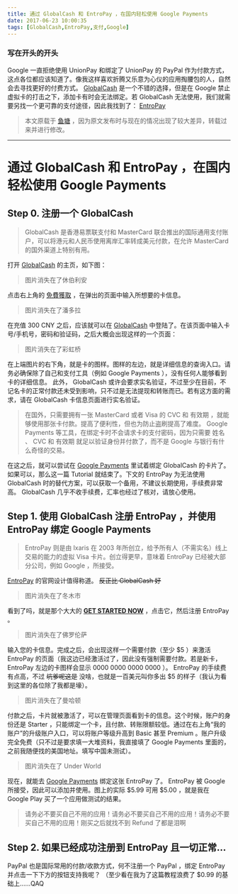 ```yaml
---
title: 通过 GlobalCash 和 EntroPay ，在国内轻松使用 Google Payments
date: 2017-06-23 10:00:35
tags: [GlobalCash,EntroPay,支付,Google]
---
```


### 写在开头的开头
Google 一直拒绝使用 UnionPay 和绑定了 UnionPay 的 PayPal 作为付款方式，这点各位都应该知道了。像我这样喜欢折腾又乐意为心仪的应用掏腰包的人，自然会去寻找更好的付费方式。 [GlobalCash](https://www.globalcash.hk) 是一个不错的选择，但是在 Google 禁止虚拟卡的打击之下，添加卡有时会无法绑定。若 GlobalCash 无法使用，我们就需要另找一个更可靠的支付途径，因此我找到了： [EntroPay](https://www.entropay.com) 
<!-- more -->
> 本文原载于 [鱼塘](https://pondof.fish/d/23) ，因为原文发布时与现在的情况出现了较大差异，转载过来并进行修改。

***
# 通过 GlobalCash 和 EntroPay ，在国内轻松使用 Google Payments

## Step 0. 注册一个 GlobalCash
> GlobalCash 是香港易票联支付和 MasterCard 联合推出的国际通用支付账户，可以将港元和人民币使用离岸汇率转成美元付款，在允许 MasterCard 的国外渠道上特别有用。

打开 [GlobalCash](https://www.globalcash.hk) 的主页，如下图：

> 图片消失在了休伯利安

点击右上角的 [免費獲取](https://www.globalcash.hk/sign-reb.do) ，在弹出的页面中输入所想要的卡信息。

> 图片消失在了潘多拉

在充值 300 CNY 之后，应该就可以在 [GlobalCash](https://www.globalcash.hk) 中登陆了。在该页面中输入卡号/手机号，密码和验证码，之后大概会出现这样的一个页面：

> 图片消失在了彩虹桥

在上端图片的右下角，就是卡的图样。图样的左边，就是详细信息的查询入口。请务必确保除了自己和支付工具（例如 Google Payments ），没有任何人能够看到卡的详细信息。
此外， GlobalCash 或许会要求实名验证，不过至少在目前，不记名卡的正常付款还未受到影响，只不过是无法提现和转账而已。若有这方面的需求，请在 GlobalCash 卡信息页面进行实名验证。

> 在国外，只需要拥有一张 MasterCard 或者 Visa 的 CVC 和 有效期 ，就能够使用那张卡付款。提高了便利性，但也为防止盗刷提高了难度。 Google Payments 等工具，在绑定卡时不会请求卡的支付密码，因为只需要 姓名 、 CVC 和 有效期 就足以验证身份并付款了，而不是 Google 与银行有什么奇怪的交易。

在这之后，就可以尝试在 [Google Payments](https://payments.google.com) 里试着绑定 GlobalCash 的卡片了。如果可以，那么这一篇 Tutorial 就结束了。下文的 EntroPay 为无法使用 GlobalCash 时的替代方案，可以获取一个备用，不建议长期使用，手续费非常高。 GlobalCash 几乎不收手续费，汇率也经过了核对，请放心使用。

## Step 1. 使用 GlobalCash 注册 EntroPay ，并使用 EntroPay 绑定 Google Payments
> EntroPay 则是由 Ixaris 在 2003 年所创立，给予所有人（不需实名）线上交易的能力的虚拟 Visa 卡片。创立得更早，意味着 EntroPay 已经被大部分公司，例如 Google ，所接受。

[EntroPay](https://www.entropay.com) 的官网设计值得称道。 ~~反正比 GlobalCash 好~~ 

> 图片消失在了冬木市

看到了吗，就是那个大大的 **[GET STARTED NOW](https://secure2.entropay.com/processes/upopenaccountnewuser/unprot/personalinformationentry.do?referrerID=entropay)** ，点击它，然后注册 EntroPay 。

> 图片消失在了佛罗伦萨

输入您的卡信息。完成之后，会出现这样一个需要付款（至少 $5 ）来激活 EntroPay 的页面（我这边已经激活过了，因此没有强制需要付款。若是新卡， EntroPay 左边的卡图样会显示 0000 0000 0000 0000 ）。 EntroPay 的手续费有点高，不过 ~~坑爹呢这是~~ 没啥，也就是一百美元叫你多出 $5 的样子（我认为看到这里的各位除了我都是壕）。

> 图片消失在了曼哈顿

付款之后，卡片就被激活了，可以在管理页面看到卡的信息。这个时候，账户的身份还是 Starter ，只能绑定一个卡，且付款、转账限额较低。通过在右上角“我的账户”的升级账户入口，可以将账户等级升高到 Basic 甚至 Premium 。账户升级完全免费（只不过是要求填一大堆资料，我直接填了 Google Payments 里面的，之前我随便找的美国地址。填写中国未测试）。

> 图片消失在了 Under World

现在，就能去 [Google Payments](https://payments.google.com) 绑定这张 EntroPay 了。 EntroPay 被 Google 所接受，因此可以添加并使用。图上的实际 $5.99 可用 $5.00 ，就是我在 Google Play 买了一个应用做测试的结果。

> 请务必不要买自己不用的应用！请务必不要买自己不用的应用！请务必不要买自己不用的应用！刚买之后就找不到 Refund 了都是泪啊

## Step 2. 如果已经成功注册到 EntroPay 且一切正常…
PayPal 也是国际常用的付款/收款方式，何不注册一个 PayPal ，绑定 EntroPay 并点击一下下方的按钮支持我呢？
（至少看在我为了这篇教程浪费了 $0.99 的基础上……QAQ